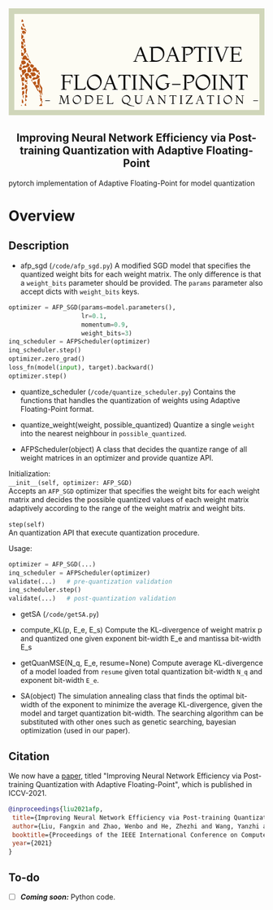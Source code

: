 <div style="text-align:center">
<img src="sth\AFP.png" alt="AFP_Logo" width="700"/>
<h2>Improving Neural Network Efficiency via Post-training Quantization with Adaptive Floating-Point</h2>
</div>
pytorch implementation of Adaptive Floating-Point for model quantization

# Overview
## Description
- afp_sgd  (`/code/afp_sgd.py`)
A modified SGD model that specifies the quantized weight bits for each weight matrix. The only difference is that a `weight_bits` parameter should be provided. The `params` parameter also accept dicts with `weight_bits` keys.
```python
optimizer = AFP_SGD(params=model.parameters(), 
                    lr=0.1, 
                    momentum=0.9, 
                    weight_bits=3)
inq_scheduler = AFPScheduler(optimizer)
inq_scheduler.step()
optimizer.zero_grad()
loss_fn(model(input), target).backward()
optimizer.step()
```

- quantize_scheduler (`/code/quantize_scheduler.py`)
Contains the functions that handles the quantization of weights using Adaptive Floating-Point format.

 - quantize_weight(weight, possible_quantized)
Quantize a single `weight` into the nearest neighbour in `possible_quantized`.
 - AFPScheduler(object)
A class that decides the quantize range of all weight matrices in an optimizer and provide quantize API.

Initialization:  
`__init__(self, optimizer: AFP_SGD)`  
Accepts an `AFP_SGD` optimizer that specifies the weight bits for each weight matrix and decides the possible quantized values of each weight matrix adaptively according to the range of the weight matrix and weight bits.

`step(self)`  
An quantization API that execute quantization procedure.

Usage:
```python
optimizer = AFP_SGD(...)
inq_scheduler = AFPScheduler(optimizer)
validate(...)   # pre-quantization validation
inq_scheduler.step()
validate(...)   # post-quantization validation
```

- getSA (`/code/getSA.py`)
 - compute_KL(p, E_e, E_s)
Compute the KL-divergence of weight matrix p and quantized one given exponent bit-width E_e and mantissa bit-width E_s

 - getQuanMSE(N_q, E_e, resume=None)
Compute average KL-divergence of a model loaded from `resume` given total quantization bit-width `N_q` and exponent bit-width `E_e`.

 - SA(object)
The simulation annealing class that finds the optimal bit-width of the exponent to minimize the average KL-divergence, given the model and target quantization bit-width. The searching algorithm can be substituted with other ones such as genetic searching,  bayesian optimization (used in our paper).


## Citation

We now have a [paper](#), titled "Improving Neural Network Efficiency via Post-training Quantization with Adaptive Floating-Point", which is published in ICCV-2021.
```bibtex
@inproceedings{liu2021afp,
 title={Improving Neural Network Efficiency via Post-training Quantization with Adaptive Floating-Point},
 author={Liu, Fangxin and Zhao, Wenbo and He, Zhezhi and Wang, Yanzhi and Wang, Zongwu Wang and Dai, Changzhi and Liang, Xiaoyao and Jiang, Li},
 booktitle={Proceedings of the IEEE International Conference on Computer Vision (ICCV)},
 year={2021}
}
```

## To-do

- [ ] ***Coming soon:*** Python code.
